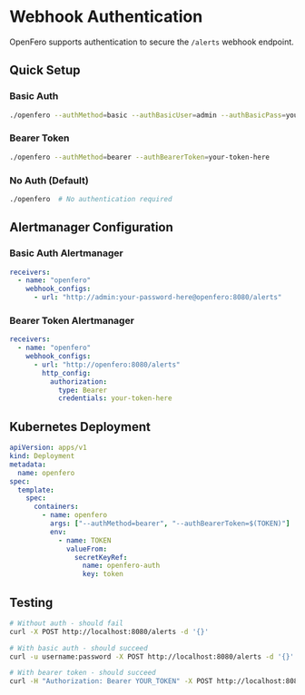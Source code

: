 # Webhook Authentication

OpenFero supports authentication to secure the `/alerts` webhook endpoint.

## Quick Setup

### Basic Auth

```bash
./openfero --authMethod=basic --authBasicUser=admin --authBasicPass=your-password-here
```

### Bearer Token

```bash
./openfero --authMethod=bearer --authBearerToken=your-token-here
```

### No Auth (Default)

```bash
./openfero  # No authentication required
```

## Alertmanager Configuration

### Basic Auth Alertmanager

```yaml
receivers:
  - name: "openfero"
    webhook_configs:
      - url: "http://admin:your-password-here@openfero:8080/alerts"
```

### Bearer Token Alertmanager

```yaml
receivers:
  - name: "openfero"
    webhook_configs:
      - url: "http://openfero:8080/alerts"
        http_config:
          authorization:
            type: Bearer
            credentials: your-token-here
```

## Kubernetes Deployment

```yaml
apiVersion: apps/v1
kind: Deployment
metadata:
  name: openfero
spec:
  template:
    spec:
      containers:
        - name: openfero
          args: ["--authMethod=bearer", "--authBearerToken=$(TOKEN)"]
          env:
            - name: TOKEN
              valueFrom:
                secretKeyRef:
                  name: openfero-auth
                  key: token
```

## Testing

```bash
# Without auth - should fail
curl -X POST http://localhost:8080/alerts -d '{}'

# With basic auth - should succeed  
curl -u username:password -X POST http://localhost:8080/alerts -d '{}'

# With bearer token - should succeed
curl -H "Authorization: Bearer YOUR_TOKEN" -X POST http://localhost:8080/alerts -d '{}'
```

